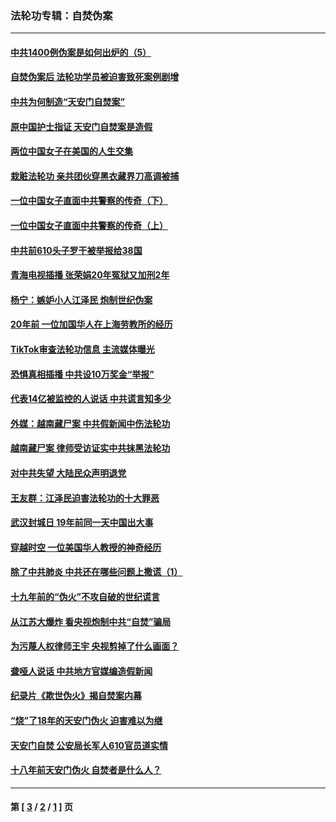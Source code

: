 ### 法轮功专辑：自焚伪案
---
#### [中共1400例伪案是如何出炉的（5）](../../pages/nf5562/n13226831.md?06170430) 
#### [自焚伪案后 法轮功学员被迫害致死案例剧增](../../pages/nf5562/n13190600.md?06170430) 
#### [中共为何制造“天安门自焚案”](../../pages/nf5562/n13183270.md?06170430) 
#### [原中国护士指证 天安门自焚案是造假](../../pages/nf5562/n13172289.md?06170430) 
#### [两位中国女子在美国的人生交集](../../pages/nf5562/n13156138.md?06170430) 
#### [栽赃法轮功 亲共团伙穿黑衣藏界刀高调被捕](../../pages/nf5562/n13073780.md?06170430) 
#### [一位中国女子直面中共警察的传奇（下）](../../pages/nf5562/n12989706.md?06170430) 
#### [一位中国女子直面中共警察的传奇（上）](../../pages/nf5562/n12985072.md?06170430) 
#### [中共前610头子罗干被举报给38国](../../pages/nf5562/n12975419.md?06170430) 
#### [青海电视插播 张荣娟20年冤狱又加刑2年](../../pages/nf5562/n12738166.md?06170430) 
#### [杨宁：嫉妒小人江泽民 炮制世纪伪案](../../pages/nf5562/n12724108.md?06170430) 
#### [20年前 一位加国华人在上海劳教所的经历](../../pages/nf5562/n12707932.md?06170430) 
#### [TikTok审查法轮功信息 主流媒体曝光](../../pages/nf5562/n12362336.md?06170430) 
#### [恐惧真相插播 中共设10万奖金“举报”](../../pages/nf5562/n12306396.md?06170430) 
#### [代表14亿被监控的人说话 中共谎言知多少](../../pages/nf5562/n12297484.md?06170430) 
#### [外媒：越南藏尸案 中共假新闻中伤法轮功](../../pages/nf5562/n12264411.md?06170430) 
#### [越南藏尸案 律师受访证实中共抹黑法轮功](../../pages/nf5562/n12261878.md?06170430) 
#### [对中共失望 大陆民众声明退党](../../pages/nf5562/n12187315.md?06170430) 
#### [王友群：江泽民迫害法轮功的十大罪恶](../../pages/nf5562/n12169074.md?06170430) 
#### [武汉封城日 19年前同一天中国出大事](../../pages/nf5562/n12150901.md?06170430) 
#### [穿越时空  一位美国华人教授的神奇经历](../../pages/nf5562/n12097460.md?06170430) 
#### [除了中共肺炎 中共还在哪些问题上撒谎（1）](../../pages/nf5562/n11955770.md?06170430) 
#### [十九年前的“伪火”不攻自破的世纪谎言](../../pages/nf5562/n11813238.md?06170430) 
#### [从江苏大爆炸 看央视炮制中共“自焚”骗局](../../pages/nf5562/n11140275.md?06170430) 
#### [为污蔑人权律师王宇 央视剪掉了什么画面？](../../pages/nf5562/n11130142.md?06170430) 
#### [聋哑人说话 中共地方官媒编造假新闻](../../pages/nf5562/n11006067.md?06170430) 
#### [纪录片《欺世伪火》揭自焚案内幕](../../pages/nf5562/n11002664.md?06170430) 
#### [“烧”了18年的天安门伪火 迫害难以为继](../../pages/nf5562/n10996660.md?06170430) 
#### [天安门自焚 公安局长军人610官员道实情](../../pages/nf5562/n10997098.md?06170430) 
#### [十八年前天安门伪火 自焚者是什么人？](../../pages/nf5562/n10996556.md?06170430) 

---
#### 第 [ [3](./3.md?06170430) / [2](./2.md?06170430) / [1](./1.md?06170430) ] 页
